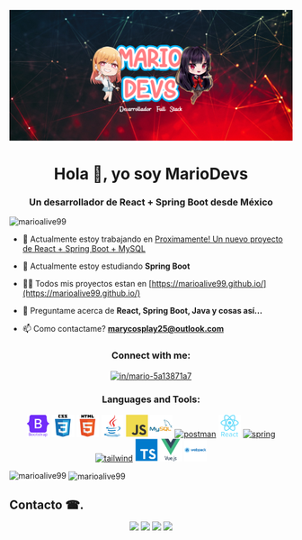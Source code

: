 ![Mario Ale - Programador Web](https://raw.githubusercontent.com/MarioAlive99/MarioAlive99/master/assets/mario_devs_banner.png)

<h1 align="center">Hola 👋, yo soy MarioDevs</h1>
<h3 align="center">Un desarrollador de React + Spring Boot desde México</h3>

<p align="left"> <img src="https://komarev.com/ghpvc/?username=marioalive99&label=Profile%20views&color=0e75b6&style=flat" alt="marioalive99" /> </p>

- 🔭 Actualmente estoy trabajando en [Proximamente! Un nuevo proyecto de React + Spring Boot + MySQL](https://github.com/MarioAlive99/calculadora_propinas)

- 🌱 Actualmente estoy estudiando **Spring Boot**

- 👨‍💻 Todos mis proyectos estan en [https://marioalive99.github.io/](https://marioalive99.github.io/)

- 💬 Preguntame acerca de **React, Spring Boot, Java y cosas así...**

- 📫 Como contactame? **marycosplay25@outlook.com**

<h3 align="center">Connect with me:</h3>
<p align="center">
<a href="https://linkedin.com/in/in/mario-5a13871a7" target="blank"><img align="center" src="https://raw.githubusercontent.com/rahuldkjain/github-profile-readme-generator/master/src/images/icons/Social/linked-in-alt.svg" alt="in/mario-5a13871a7" height="30" width="40" /></a>
</p>

<h3 align="center">Languages and Tools:</h3>
<p align="center"> 
  <a href="https://getbootstrap.com" target="_blank" rel="noreferrer"> <img src="https://raw.githubusercontent.com/devicons/devicon/master/icons/bootstrap/bootstrap-plain-wordmark.svg" alt="bootstrap" width="40" height="40"/></a> 
  <a href="https://www.w3schools.com/css/" target="_blank" rel="noreferrer"> <img src="https://raw.githubusercontent.com/devicons/devicon/master/icons/css3/css3-original-wordmark.svg" alt="css3" width="40" height="40"/></a> 
  <a href="https://www.w3.org/html/" target="_blank" rel="noreferrer"> <img src="https://raw.githubusercontent.com/devicons/devicon/master/icons/html5/html5-original-wordmark.svg" alt="html5" width="40" height="40"/></a> 
  <a href="https://www.java.com" target="_blank" rel="noreferrer"> <img src="https://raw.githubusercontent.com/devicons/devicon/master/icons/java/java-original.svg" alt="java" width="40" height="40"/></a> 
  <a href="https://developer.mozilla.org/en-US/docs/Web/JavaScript" target="_blank" rel="noreferrer"> <img src="https://raw.githubusercontent.com/devicons/devicon/master/icons/javascript/javascript-original.svg" alt="javascript" width="40" height="40"/></a> 
  <a href="https://www.mysql.com/" target="_blank" rel="noreferrer"> <img src="https://raw.githubusercontent.com/devicons/devicon/master/icons/mysql/mysql-original-wordmark.svg" alt="mysql" width="40" height="40"/></a> 
  <a href="https://postman.com" target="_blank" rel="noreferrer"> <img src="https://www.vectorlogo.zone/logos/getpostman/getpostman-icon.svg" alt="postman" width="40" height="40"/></a> 
  <a href="https://reactjs.org/" target="_blank" rel="noreferrer"> <img src="https://raw.githubusercontent.com/devicons/devicon/master/icons/react/react-original-wordmark.svg" alt="react" width="40" height="40"/></a> 
  <a href="https://spring.io/" target="_blank" rel="noreferrer"> <img src="https://www.vectorlogo.zone/logos/springio/springio-icon.svg" alt="spring" width="40" height="40"/></a> 
  <a href="https://tailwindcss.com/" target="_blank" rel="noreferrer"> <img src="https://www.vectorlogo.zone/logos/tailwindcss/tailwindcss-icon.svg" alt="tailwind" width="40" height="40"/></a> 
  <a href="https://www.typescriptlang.org/" target="_blank" rel="noreferrer"> <img src="https://raw.githubusercontent.com/devicons/devicon/master/icons/typescript/typescript-original.svg" alt="typescript" width="40" height="40"/></a> 
  <a href="https://vuejs.org/" target="_blank" rel="noreferrer"> <img src="https://raw.githubusercontent.com/devicons/devicon/master/icons/vuejs/vuejs-original-wordmark.svg" alt="vuejs" width="40" height="40"/></a> 
  <a href="https://webpack.js.org" target="_blank" rel="noreferrer"> <img src="https://raw.githubusercontent.com/devicons/devicon/d00d0969292a6569d45b06d3f350f463a0107b0d/icons/webpack/webpack-original-wordmark.svg" alt="webpack" width="40" height="40"/></a> 
</p>

<p><img align="left" src="https://github-readme-stats.vercel.app/api/top-langs?username=marioalive99&show_icons=true&locale=en&layout=compact" alt="marioalive99" /></p>

<p>&nbsp;<img align="center" src="https://github-readme-stats.vercel.app/api?username=marioalive99&show_icons=true&locale=en" alt="marioalive99" /></p>

## Contacto ☎.
<p align="center">
  <a href="https://skillicons.dev">
    <a href="https://www.google.com.mx/?hl=es"><img src="https://skillicons.dev/icons?i=gmail" /></a>
    <a href="https://www.linkedin.com/in/mario-5a13871a7/"><img src="https://skillicons.dev/icons?i=linkedin" /></a>
    <a href=""><img src="https://skillicons.dev/icons?i=instagram" /></a>
    <a href="https://github.com/MarioAlive99"><img src="https://skillicons.dev/icons?i=github" /></a>
  </a>
</p>
